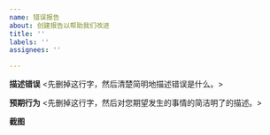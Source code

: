 ```yaml
---
name: 错误报告
about: 创建报告以帮助我们改进
title: ''
labels: ''
assignees: ''

---
```


**描述错误**
<先删掉这行字，然后清楚简明地描述错误是什么。>

**预期行为**
<先删掉这行字，然后对您期望发生的事情的简洁明了的描述。>

**截图**
